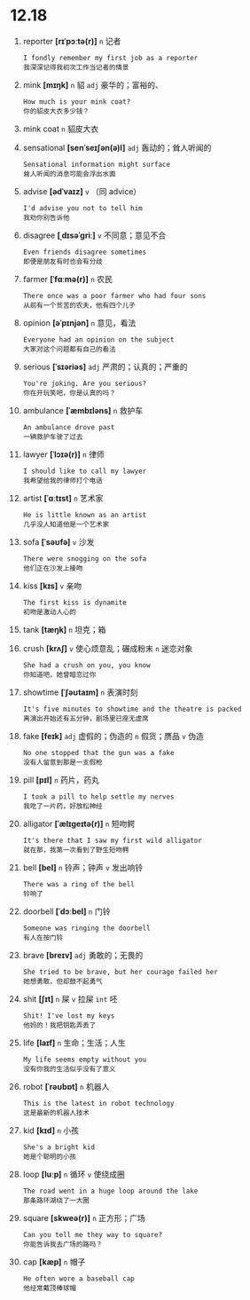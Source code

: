 # 12.18

1. reporter **[rɪˈpɔːtə(r)]** `n` 记者

   ```
   I fondly remember my first job as a reporter
   我深深记得我初次工作当记者的情景
   ```

2. mink **[mɪŋk]** `n` 貂 `adj` 豪华的；富裕的、

   ```
   How much is your mink coat?
   你的貂皮大衣多少钱？
   ```

3. mink coat `n` 貂皮大衣

4. sensational **[senˈseɪʃən(ə)l]** `adj` 轰动的；耸人听闻的

   ```
   Sensational information might surface
   耸人听闻的消息可能会浮出水面
   ```

5. advise **[ədˈvaɪz]** `v` （同 advice）

   ```
   I'd advise you not to tell him
   我劝你别告诉他
   ```

6. disagree **[ˌdɪsəˈɡriː]** `v` 不同意；意见不合

   ```
   Even friends disagree sometimes
   即便是朋友有时也会有分歧
   ```

7. farmer **[ˈfɑːmə(r)]** `n` 农民

   ```
   There once was a poor farmer who had four sons
   从前有一个贫苦的农夫，他有四个儿子
   ```

8. opinion **[əˈpɪnjən]** `n` 意见，看法

   ```
   Everyone had an opinion on the subject
   大家对这个问题都有自己的看法
   ```

9. serious **[ˈsɪəriəs]** `adj` 严肃的；认真的；严重的

   ```
   You're joking. Are you serious?
   你在开玩笑吧，你是认真的吗？
   ```

10. ambulance **[ˈæmbɪləns]** `n` 救护车

    ```
    An ambulance drove past
    一辆救护车驶了过去
    ```

11. lawyer **[ˈlɔɪə(r)]** `n` 律师

    ```
    I should like to call my lawyer
    我希望给我的律师打个电话
    ```

12. artist **[ˈɑːtɪst]** `n` 艺术家

    ```
    He is little known as an artist
    几乎没人知道他是一个艺术家
    ```

13. sofa **[ˈsəʊfə]** `v` 沙发

    ```
    There were snogging on the sofa
    他们正在沙发上接吻
    ```

14. kiss **[kɪs]** `v` 亲吻

    ```
    The first kiss is dynamite
    初吻是激动人心的
    ```

15. tank **[tæŋk]** `n` 坦克；箱

16. crush **[krʌʃ]** `v` 使心烦意乱；碾成粉末 `n` 迷恋对象

    ```
    She had a crush on you, you know
    你知道吧，她曾暗恋过你
    ```

17. showtime **[ˈʃəʊtaɪm]** `n` 表演时刻

    ```
    It's five minutes to showtime and the theatre is packed
    离演出开始还有五分钟，剧场里已座无虚席
    ```

18. fake **[feɪk]** `adj` 虚假的；伪造的 `n` 假货；赝品 `v` 伪造

    ```
    No one stopped that the gun was a fake
    没有人留意到那是一支假枪
    ```

19. pill **[pɪl]** `n` 药片，药丸

    ```
    I took a pill to help settle my nerves
    我吃了一片药，好放松神经
    ```

20. alligator **[ˈælɪɡeɪtə(r)]** `n` 短吻鳄

    ```
    It's there that I saw my first wild alligator
    就在那，我第一次看到了野生短吻鳄
    ```

21. bell **[bel]** `n` 铃声；钟声 `v` 发出响铃

    ```
    There was a ring of the bell
    铃响了
    ```

22. doorbell **[ˈdɔːbel]** `n` 门铃

    ```
    Someone was ringing the doorbell
    有人在按门铃
    ```

23. brave **[breɪv]** `adj` 勇敢的；无畏的

    ```
    She tried to be brave, but her courage failed her
    她想勇敢，但却鼓不起勇气
    ```

24. shit **[ʃɪt]** `n` 屎 `v` 拉屎 `int` 呸

    ```
    Shit! I've lost my keys
    他妈的！我把钥匙弄丢了
    ```

25. life **[laɪf]** `n` 生命；生活；人生

    ```
    My life seems empty without you
    没有你我的生活似乎没有了意义
    ```

26. robot **[ˈrəʊbɒt]** `n` 机器人

    ```
    This is the latest in robot technology
    这是最新的机器人技术
    ```

27. kid **[kɪd]** `n` 小孩

    ```
    She's a bright kid
    她是个聪明的小孩
    ```

28. loop **[luːp]** `n` 循环 `v` 使绕成圈

    ```
    The road went in a huge loop around the lake
    那条路环湖绕了一大圈
    ```

29. square **[skweə(r)]** `n` 正方形；广场

    ```
    Can you tell me they way to square?
    你能告诉我去广场的路吗？
    ```

30. cap **[kæp]** `n` 帽子

    ```
    He often wore a baseball cap
    他经常戴顶棒球帽
    ```
